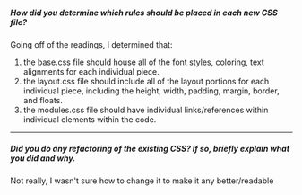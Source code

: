 ##### How did you determine which rules should be placed in each new CSS file?

Going off of the readings, I determined that:
1) the base.css file should house all of the font styles, coloring, text alignments for each individual piece.
2) the layout.css file should include all of the layout portions for each individual piece, including the height, width, padding, margin, border, and floats.
3) the modules.css file should have individual links/references within individual elements within the code.

---

##### Did you do any refactoring of the existing CSS? If so, briefly explain what you did and why.

Not really, I wasn't sure how to change it to make it any better/readable
